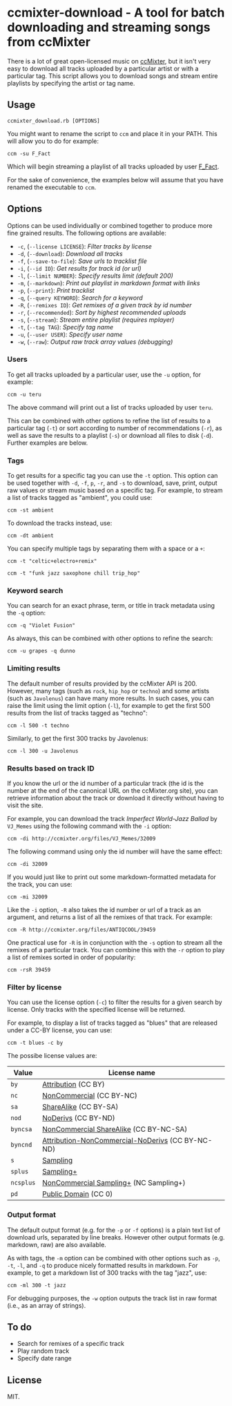 # ccmixter-download - A tool for batch downloading and streaming songs from ccMixter

There is a lot of great open-licensed music on [ccMixter](http://ccmixter.org/), but it isn't very easy to download all tracks uploaded by a particular artist or with a particular tag. This script allows you to download songs and stream entire playlists by specifying the artist or tag name.

## Usage

    ccmixter_download.rb [OPTIONS]

You might want to rename the script to `ccm` and place it in your PATH. This will allow you to do for example:

    ccm -su F_Fact

Which will begin streaming a playlist of all tracks uploaded by user [F_Fact](http://ccmixter.org/people/F_Fact/profile).

For the sake of convenience, the examples below will assume that you have renamed the executable to `ccm`.

## Options

Options can be used individually or combined together to produce more fine grained results. The following options are available:

* `-c`, (`--license LICENSE`): _Filter tracks by license_
* `-d`, (`--download`): _Download all tracks_
* `-f`, (`--save-to-file`): _Save urls to tracklist file_
* `-i`, (`--id ID`): _Get results for track id (or url)_
* `-l`, (`--limit NUMBER`): _Specify results limit (default 200)_
* `-m`, (`--markdown`): _Print out playlist in markdown format with links_
* `-p`, (`--print`): _Print tracklist_
* `-q`, (`--query KEYWORD`): _Search for a keyword_
* `-R`, (`--remixes ID`): _Get remixes of a given track by id number_
* `-r`, (`--recommended`): _Sort by highest recommended uploads_
* `-s`, (`--stream`): _Stream entire playlist (requires mplayer)_
* `-t`, (`--tag TAG`): _Specify tag name_
* `-u`, (`--user USER`): _Specify user name_
* `-w`, (`--raw`): _Output raw track array values (debugging)_

### Users

To get all tracks uploaded by a particular user, use the `-u` option, for example:

    ccm -u teru

The above command will print out a list of tracks uploaded by user `teru`.

This can be combined with other options to refine the list of results to a particular tag (`-t`) or sort according to number of recommendations (`-r`), as well as save the results to a playlist (`-s`) or download all files to disk (`-d`). Further examples are below.

### Tags

To get results for a specific tag you can use the `-t` option. This option can be used together with `-d`, `-f`, `p`, `-r`, and `-s` to download, save, print, output raw values or stream music based on a specific tag. For example, to stream a list of tracks tagged as "ambient", you could use:

    ccm -st ambient

To download the tracks instead, use:

    ccm -dt ambient

You can specify multiple tags by separating them with a space or a `+`:

    ccm -t "celtic+electro+remix"

    ccm -t "funk jazz saxophone chill trip_hop"

### Keyword search

You can search for an exact phrase, term, or title in track metadata using the `-q` option:

    ccm -q "Violet Fusion"

As always, this can be combined with other options to refine the search:

    ccm -u grapes -q dunno

### Limiting results

The default number of results provided by the ccMixter API is 200. However, many tags (such as `rock`, `hip_hop` or `techno`) and some artists (such as `Javolenus`) can have many more results. In such cases, you can raise the limit using the limit option (`-l`), for example to get the first 500 results from the list of tracks tagged as "techno":

    ccm -l 500 -t techno

Similarly, to get the first 300 tracks by Javolenus:

    ccm -l 300 -u Javolenus

### Results based on track ID

If you know the url or the id number of a particular track (the id is the number at the end of the canonical URL on the ccMixter.org site), you can retrieve information about the track or download it directly without having to visit the site.

For example, you can download the track _Imperfect World-Jazz Ballad_ by `VJ_Memes` using the following command with the `-i` option:

    ccm -di http://ccmixter.org/files/VJ_Memes/32009

The following command using only the id number will have the same effect:

    ccm -di 32009

If you would just like to print out some markdown-formatted metadata for the track, you can use:

    ccm -mi 32009

Like the `-i` option, `-R` also takes the id number or url of a track as an argument, and returns a list of all the remixes of that track. For example:

    ccm -R http://ccmixter.org/files/ANTIQCOOL/39459

One practical use for `-R` is in conjunction with the `-s` option to stream all the remixes of a particular track. You can combine this with the `-r` option to play a list of remixes sorted in order of popularity:

    ccm -rsR 39459

### Filter by license

You can use the license option (`-c`) to filter the results for a given search by license. Only tracks with the specified license will be returned.

For example, to display a list of tracks tagged as "blues" that are released under a CC-BY license, you can use:

    ccm -t blues -c by

The possibe license values are:

Value | License name
----- | ------------
`by` | [Attribution](http://creativecommons.org/licenses/by/4.0/) (CC BY)
`nc` | [NonCommercial](http://creativecommons.org/licenses/by-nc/4.0/) (CC BY-NC)
`sa` | [ShareAlike](http://creativecommons.org/licenses/by-sa/4.0/) (CC BY-SA)
`nod` | [NoDerivs](http://creativecommons.org/licenses/by-nd/4.0/) (CC BY-ND)
`byncsa` | [NonCommercial ShareAlike](http://creativecommons.org/licenses/by-nc-sa/4.0/) (CC BY-NC-SA)
`byncnd` | [Attribution-NonCommercial-NoDerivs](http://creativecommons.org/licenses/by-nc-nd/4.0/) (CC BY-NC-ND)
`s` | [Sampling](http://creativecommons.org/licenses/sampling/1.0/)
`splus` | [Sampling+](http://creativecommons.org/licenses/sampling+/1.0/)
`ncsplus` | [NonCommercial Sampling+](http://creativecommons.org/licenses/nc-sampling+/1.0/) (NC Sampling+)
`pd` | [Public Domain](https://creativecommons.org/publicdomain/zero/1.0/) (CC 0)

### Output format

The default output format (e.g. for the `-p` or `-f` options) is a plain text list of download urls, separated by line breaks. However other output formats (e.g. markdown, raw) are also available.

As with tags, the `-m` option can be combined with other options such as `-p`, `-t`, `-l`, and `-q` to produce nicely formatted results in markdown. For example, to get a markdown list of 300 tracks with the tag "jazz", use:

    ccm -ml 300 -t jazz

For debugging purposes, the `-w` option outputs the track list in raw format (i.e., as an array of strings).

## To do

* Search for remixes of a specific track
* Play random track
* Specify date range

## License

MIT.
